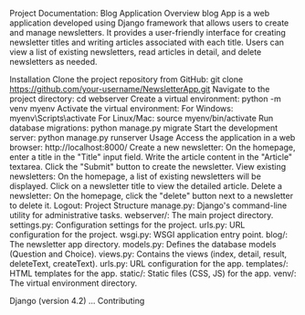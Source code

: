 Project Documentation: Blog Application
Overview
blog App is a web application developed using Django framework that allows users to create and manage newsletters. It provides a user-friendly interface for creating newsletter titles and writing articles associated with each title. Users can view a list of existing newsletters, read articles in detail, and delete newsletters as needed.

Installation
Clone the project repository from GitHub: git clone https://github.com/your-username/NewsletterApp.git
Navigate to the project directory: cd webserver
Create a virtual environment: python -m venv myenv
Activate the virtual environment:
For Windows: myenv\Scripts\activate
For Linux/Mac: source myenv/bin/activate
Run database migrations: python manage.py migrate
Start the development server: python manage.py runserver
Usage
Access the application in a web browser: http://localhost:8000/
Create a new newsletter:
On the homepage, enter a title in the "Title" input field.
Write the article content in the "Article" textarea.
Click the "Submit" button to create the newsletter.
View existing newsletters:
On the homepage, a list of existing newsletters will be displayed.
Click on a newsletter title to view the detailed article.
Delete a newsletter:
On the homepage, click the "delete" button next to a newsletter to delete it.
Logout:
Project Structure
manage.py: Django's command-line utility for administrative tasks.
webserver/: The main project directory.
settings.py: Configuration settings for the project.
urls.py: URL configuration for the project.
wsgi.py: WSGI application entry point.
blog/: The newsletter app directory.
models.py: Defines the database models (Question and Choice).
views.py: Contains the views (index, detail, result, deleteText, createText).
urls.py: URL configuration for the app.
templates/: HTML templates for the app.
static/: Static files (CSS, JS) for the app.
venv/: The virtual environment directory.

Django (version 4.2)
...
Contributing

